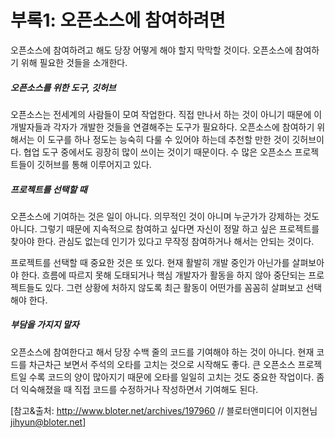 부록1: 오픈소스에 참여하려면
================

 오픈소스에 참여하려고 해도 당장 어떻게 해야 할지 막막할 것이다. 오픈소스에 참여하기 위해 필요한 것들을 소개한다.

 ##### 오픈소스를 위한 도구, 깃허브

 오픈소스는 전세계의 사람들이 모여 작업한다.  직접 만나서 하는 것이 아니기 때문에 이 개발자들과 각자가 개발한 것들을 연결해주는 도구가 필요하다. 오픈소스에 참여하기 위해서는  이 도구를 하나 정도는 능숙히 다룰 수 있어야 하는데 추천할 만한 것이 깃허브이다. 협업 도구 중에서도 굉장히 많이 쓰이는 것이기 때문이다. 수 많은 오픈소스 프로젝트들이 깃허브를 통해 이루어지고 있다.



##### 프로젝트를 선택할 때

 오픈소스에 기여하는 것은 일이 아니다. 의무적인 것이 아니며 누군가가 강제하는 것도 아니다. 그렇기 때문에 지속적으로 참여하고 싶다면 자신이 정말 하고 싶은 프로젝트를 찾아야 한다. 관심도 없는데 인기가 있다고 무작정 참여하거나 해서는 안되는 것이다. 

 프로젝트를 선택할 때 중요한 것은 또 있다. 현재 활발히 개발 중인가 아닌가를 살펴보아야 한다. 흐름에 따르지 못해 도태되거나 핵심 개발자가 활동을 하지 않아 중단되는 프로젝트들도 있다. 그런 상황에 처하지 않도록 최근 활동이 어떤가를 꼼꼼히 살펴보고 선택해야 한다.



##### 부담을 가지지 말자

 오픈소스에 참여한다고 해서 당장 수백 줄의 코드를 기여해야 하는 것이 아니다. 현재 코드를 차근차근 보면서 주석의 오타를 고치는 것으로 시작해도 좋다. 큰 오픈소스 프로젝트일 수록 코드의 양이 많아지기 때문에 오타를 일일히 고치는 것도  중요한 작업이다. 좀 더 익숙해졌을 때 직접 코드를 수정하거나 작성하면서 기여해도 된다.  



[참고&출처: http://www.bloter.net/archives/197960 // 블로터앤미디어 이지현님 jihyun@bloter.net]
